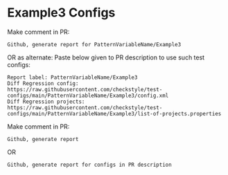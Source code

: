 # Example3 Configs
Make comment in PR:
```
Github, generate report for PatternVariableName/Example3
```
OR as alternate:
Paste below given to PR description to use such test configs:
```
Report label: PatternVariableName/Example3
Diff Regression config: https://raw.githubusercontent.com/checkstyle/test-configs/main/PatternVariableName/Example3/config.xml
Diff Regression projects: https://raw.githubusercontent.com/checkstyle/test-configs/main/PatternVariableName/Example3/list-of-projects.properties
```
Make comment in PR:
```
Github, generate report
```
OR
```
Github, generate report for configs in PR description
```
